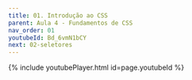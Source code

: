 ```yaml
---
title: 01. Introdução ao CSS
parent: Aula 4 - Fundamentos de CSS
nav_order: 01
youtubeId: Bd_6vmN1bCY
next: 02-seletores
---
```


{% include youtubePlayer.html id=page.youtubeId %}
